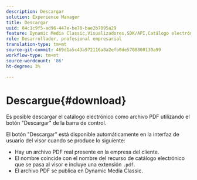 ```yaml
---
description: Descargar
solution: Experience Manager
title: Descargar
uuid: 84c1c9f5-ad96-447e-be78-bae2b7095a29
feature: Dynamic Media Classic,Visualizadores,SDK/API,Catálogo electrónico
role: Desarrollador, profesional empresarial
translation-type: tm+mt
source-git-commit: 469d1a5c43a972116a8a2efb0de5708800130a99
workflow-type: tm+mt
source-wordcount: '86'
ht-degree: 3%

---
```



# Descargue{#download}

Es posible descargar el catálogo electrónico como archivo PDF utilizando el botón &quot;Descargar&quot; de la barra de control.

El botón &quot;Descargar&quot; está disponible automáticamente en la interfaz de usuario del visor cuando se produce lo siguiente:

* Hay un archivo PDF real presente en la empresa del cliente.
* El nombre coincide con el nombre del recurso de catálogo electrónico que se pasa al visor e incluye una extensión `.pdf`.
* El archivo PDF se publica en Dynamic Media Classic.

